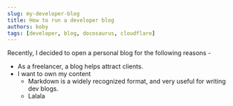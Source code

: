 ```yaml
---
slug: my-developer-blog
title: How to run a developer blog
authors: koby
tags: [developer, blog, docosaurus, cloudflare]
---
```


Recently, I decided to open a personal blog for the following reasons -

- As a freelancer, a blog helps attract clients.
- I want to own my content
  - Markdown is a widely recognized format, and very useful for writing dev blogs.
  - Lalala
